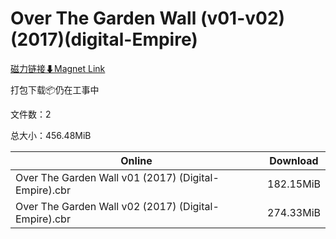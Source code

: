 # Over The Garden Wall (v01-v02)(2017)(digital-Empire)

[磁力链接⬇Magnet Link](magnet:?xt=urn:btih:ff20720853fcc2ccd2a05b636ba198334c6436fc&dn=Over%20The%20Garden%20Wall%20%28v01-v02%29%282017%29%28digital-Empire%29)

打包下载📦仍在工事中

文件数：2

总大小：456.48MiB

Online | Download
--- | ---
Over The Garden Wall v01 (2017) (Digital-Empire).cbr | 182.15MiB
Over The Garden Wall v02 (2017) (Digital-Empire).cbr | 274.33MiB